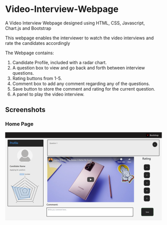 # Video-Interview-Webpage
A Video Interview Webpage designed using HTML, CSS, Javascript, Chart.js and Bootstrap

This webpage enables the interviewer to watch the video interviews and rate the candidates accordingly

The Webpage contains:
1) Candidate Profile, included with a radar chart.
2) A question box to view and go back and forth between interview questions.
3) Rating buttons from 1-5.
4) Comment box to add any comment regarding any of the questions.
5) Save button to store the comment and rating for the current question.
6) A panel to play the video interview.



## Screenshots

### Home Page

![](HomePage.png)

